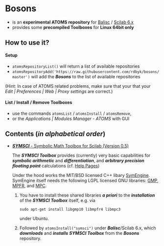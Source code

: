 # Bosons
- is an **experimental ATOMS repository** for [Balisc](https://github.com/rdbyk/balisc) / [Scilab 6.x](http://www.scilab.org/en/community/news/scilab6)
- provides some **precompiled Toolboxes** for **Linux 64bit only**

## How to use it?
#### Setup
- `atomsRepositoryList()` will return a list of available repositories
- `atomsRepositoryAdd('https://raw.githubusercontent.com/rdbyk/bosons/master')` will add the _**Bosons**_ to the list of available repositories

(Hint: In case of ATOMS related problems, make sure that your that your _Edit | Preferences | Web | Proxy settings_ are correct.)

#### List / Install / Remove Toolboxes
- use the commands `atomsList` / `atomsInstall` / `atomsRemove`,
- or the _Applications | Modules Manager - ATOMS_ with GUI

## Contents (_in alphabetical order_)
- [_**SYMSCI**_ - Symbolic Math Toolbox for Scilab (Version 0.5)](http://www.kybdr.de/software#symbolic_math_toolbox_for_scilab)

  The _**SYMSCI Toolbox**_ provides (currently) very basic capabilities for _**symbolic arithmetic**_ and _**differentiation**_,
and _**arbitrary precision floating point**_ calculations (cf. [Help Pages](https://htmlpreview.github.io/?https://raw.githubusercontent.com/rdbyk/bosons/master/toolboxes/symsci/0.5/help/index.html))

  Under the hood works the MIT/BSD licensed C++ libary [SymEngine](https://github.com/symengine/symengine).
SymEngine itself needs the following LGPL licensed GNU libraries: [GMP](https://gmplib.org/), [MPFR](http://www.mpfr.org/), and [MPC](http://www.multiprecision.org/).

  1. You have to install these shared libraries  _**a priori**_ to the _**installation**_ of the _**SYMSCI Toolbox**_ itself, e.g. via
  
     `sudo apt-get install libgmp10 libmpfr4 libmpc3`
  
     under Ubuntu.
  
  2. Followed by `atomsInstall("symsci")` under _**Balisc**_/Scilab 6.x, which _**downloads**_ and _**installs**_ _**SYMSCI Toolbox**_ from the _**Bosons**_ repository.
  
